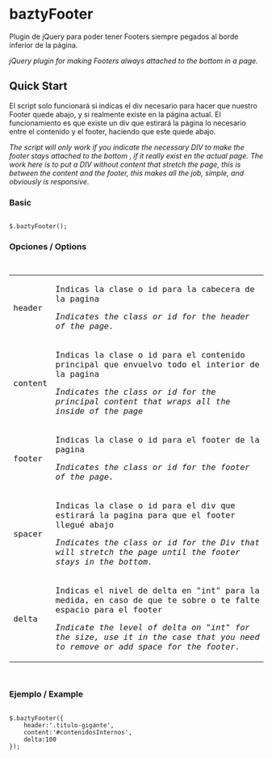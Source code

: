 # baztyFooter

Plugin de jQuery para poder tener Footers siempre pegados al borde inferior de la página.

*jQuery plugin for making Footers always attached to the bottom in a page.*

## Quick Start

El script solo funcionará si indicas el div necesario para hacer que nuestro Footer quede abajo, y si realmente existe en la página actual. El funcionamiento es que existe un div que estirará la página lo necesario entre el contenido y el footer, haciendo que este quede abajo.

*The script will only work if you indicate the necessary DIV to make the footer stays attached to the bottom , if it really exist en the actual page. The work here is to put a DIV without content that stretch the page, this is between the content and the footer, this makes all the job, simple, and obviously is responsive.*

### Basic
<pre lang="javascript"><code>
$.baztyFooter();
</code></pre>


### Opciones / Options
<pre lang="html"><code>
<table>
	<tr>
		<td>
			header
		</td>
		<td>
			<p>Indicas la clase o id para la cabecera de la pagina</p>
			<p><em>Indicates the class or id for the header of the page.</em></p>
		</td>
	</tr>
	<tr>
		<td>
			content
		</td>
		<td>
			<p>Indicas la clase o id para el contenido principal que envuelvo todo el interior de la pagina</p>
			<p><em>Indicates the class or id for the principal content that wraps all the inside of the page</em></p>

		</td>
	</tr>
	<tr>
		<td>
			footer
		</td>
		<td>
			<p>Indicas la clase o id para el footer de la pagina</p>
			<p><em>Indicates the class or id for the footer of the page.</em></p>
		</td>
	</tr>
	<tr>
		<td>
			spacer
		</td>
		<td>
			<p>Indicas la clase o id para el div que estirará la pagina para que el footer llegué abajo</p>
			<p><em>Indicates the class or id for the Div that will stretch the page until the footer stays in the bottom.</em></p>
		</td>
	</tr>
	<tr>
		<td>
			delta
		</td>
		<td>
			<p>Indicas el nivel de delta en "int" para la medida, en caso de que te sobre o te falte espacio para el footer</p>
			<p><em>Indicate the level of delta on "int" for the size, use it in the case that you need to remove or add space for the footer.</em></p>
		</td>
	</tr>
</table>
</code></pre>

### Ejemplo / Example

<pre lang="javascript"><code>
$.baztyFooter({
    header:'.titulo-gigante',
    content:'#contenidosInternos',
    delta:100
});
</code></pre>
